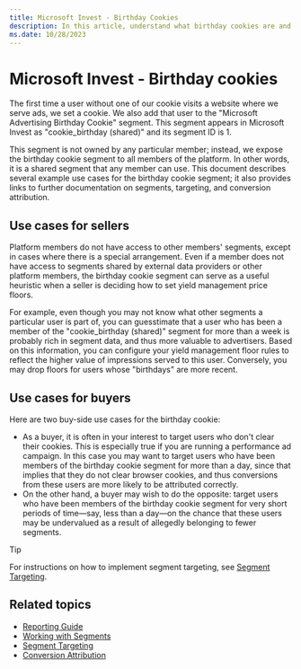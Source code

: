 ```yaml
---
title: Microsoft Invest - Birthday Cookies
description: In this article, understand what birthday cookies are and how these segments are useful to buyers and sellers.
ms.date: 10/28/2023
---
```


# Microsoft Invest - Birthday cookies

The first time a user without one of our cookie visits a website where we serve ads, we set a cookie. We also add that user to the "Microsoft Advertising Birthday Cookie" segment. This segment appears in Microsoft Invest as "cookie_birthday (shared)" and its segment ID is 1.

This segment is not owned by any particular member; instead, we expose the birthday cookie segment to all members of the platform. In other words, it is a shared segment that any member can use. This document describes several example use cases for the birthday cookie segment; it also provides links to further documentation on segments, targeting, and conversion attribution.

## Use cases for sellers

Platform members do not have access to other members' segments, except in cases where there is a special arrangement. Even if a member does not have access to segments shared by external data providers or other platform members, the birthday cookie segment can serve as a useful heuristic when a seller is deciding how to set yield management price floors.

For example, even though you may not know what other segments a particular user is part of, you can guesstimate that a user who has been a member of the "cookie_birthday (shared)" segment for more than a week is probably rich in segment data, and thus more valuable to advertisers. Based on this information, you can configure your yield management floor rules to reflect the higher value of impressions served to this user. Conversely, you may drop floors for users whose "birthdays" are more recent.

## Use cases for buyers

Here are two buy-side use cases for the birthday cookie:

- As a buyer, it is often in your interest to target users who don't clear their cookies. This is especially true if you are running a performance ad campaign. In this case you may want to target users who have been members of the birthday cookie segment for more than a day, since that implies that they do not clear browser cookies, and thus conversions from these users are more likely to be attributed correctly.
- On the other hand, a buyer may wish to do the opposite: target users who have been members of the birthday cookie segment for very short periods of time—say, less than a day—on the chance that these users may be undervalued as a result of allegedly belonging to fewer segments.

> [!TIP]
> For instructions on how to implement segment targeting, see [Segment Targeting](segment-targeting.md).

## Related topics

- [Reporting Guide](reporting-guide.md)
- [Working with Segments](working-with-segments.md)
- [Segment Targeting](segment-targeting.md)
- [Conversion Attribution](conversion-attribution.md)
